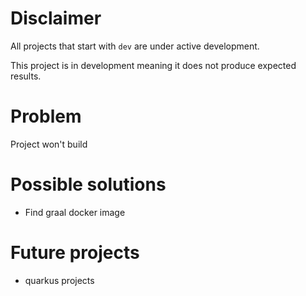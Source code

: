 # Disclaimer
All projects that start with `dev`
are under active development.

This project is in development meaning
it does not produce expected results.

# Problem
Project won't build

# Possible solutions
- Find graal docker image

# Future projects
  - quarkus projects
